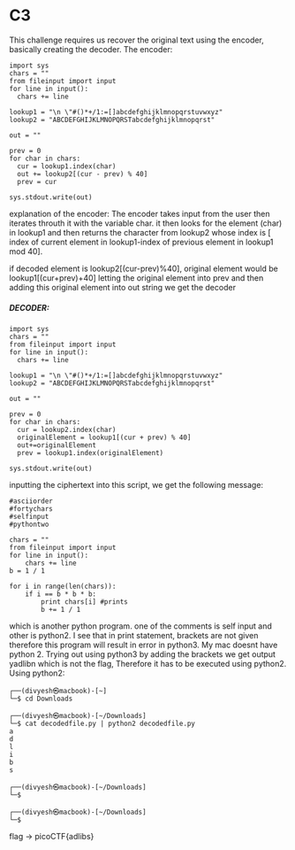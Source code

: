 # C3
This challenge requires us recover the original text using the encoder, basically creating the decoder.
The encoder:
```
import sys
chars = ""
from fileinput import input
for line in input():
  chars += line

lookup1 = "\n \"#()*+/1:=[]abcdefghijklmnopqrstuvwxyz"
lookup2 = "ABCDEFGHIJKLMNOPQRSTabcdefghijklmnopqrst"

out = ""

prev = 0
for char in chars:
  cur = lookup1.index(char)
  out += lookup2[(cur - prev) % 40]
  prev = cur

sys.stdout.write(out)
```
explanation of the encoder: The encoder takes input from the user then iterates throuth it with the variable char. it then looks for the element (char) in lookup1 and then returns the character from lookup2 whose index is [ index of current element in lookup1-index of previous element in lookup1 mod 40].

if decoded element is lookup2[(cur-prev)%40], original element would be lookup1[(cur+prev)+40]
letting the original element into prev and then adding this original element into out string we get the decoder
##### DECODER:
```
import sys
chars = ""
from fileinput import input
for line in input():
  chars += line

lookup1 = "\n \"#()*+/1:=[]abcdefghijklmnopqrstuvwxyz"
lookup2 = "ABCDEFGHIJKLMNOPQRSTabcdefghijklmnopqrst"

out = ""

prev = 0
for char in chars:
  cur = lookup2.index(char)
  originalElement = lookup1[(cur + prev) % 40]
  out+=originalElement
  prev = lookup1.index(originalElement)

sys.stdout.write(out)
```
inputting the ciphertext into this script, we get the following message:
```
#asciiorder
#fortychars
#selfinput
#pythontwo

chars = ""
from fileinput import input
for line in input():
    chars += line
b = 1 / 1

for i in range(len(chars)):
    if i == b * b * b:
        print chars[i] #prints
        b += 1 / 1
```
which is another python program. one of the comments is self input and other is python2. I see that in print statement, brackets are not given therefore this program will result in error in python3. My mac doesnt have python 2. Trying out using python3 by adding the brackets we get output yadlibn which is not the flag, Therefore it has to be executed using python2.
Using python2:
```
┌──(divyesh㉿macbook)-[~]
└─$ cd Downloads
                                                                             
┌──(divyesh㉿macbook)-[~/Downloads]
└─$ cat decodedfile.py | python2 decodedfile.py
a
d
l
i
b
s
                                                                             
┌──(divyesh㉿macbook)-[~/Downloads]
└─$ 
                                                                             
┌──(divyesh㉿macbook)-[~/Downloads]
└─$ 
```
flag -> picoCTF{adlibs}
